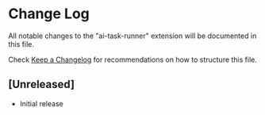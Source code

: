 # Change Log

All notable changes to the "ai-task-runner" extension will be documented in this file.

Check [Keep a Changelog](http://keepachangelog.com/) for recommendations on how to structure this file.

## [Unreleased]

- Initial release